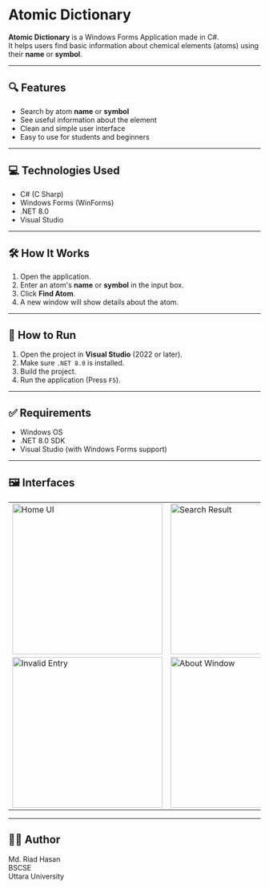 # Atomic Dictionary

**Atomic Dictionary** is a Windows Forms Application made in C#.  
It helps users find basic information about chemical elements (atoms) using their **name** or **symbol**.

---

## 🔍 Features

- Search by atom **name** or **symbol**  
- See useful information about the element  
- Clean and simple user interface  
- Easy to use for students and beginners

---

## 💻 Technologies Used

- C# (C Sharp)
- Windows Forms (WinForms)
- .NET 8.0
- Visual Studio

---

## 🛠 How It Works

1. Open the application.
2. Enter an atom's **name** or **symbol** in the input box.
3. Click **Find Atom**.
4. A new window will show details about the atom.

---

## 🚀 How to Run

1. Open the project in **Visual Studio** (2022 or later).
2. Make sure `.NET 8.0` is installed.
3. Build the project.
4. Run the application (Press `F5`).

---

## ✅ Requirements

- Windows OS
- .NET 8.0 SDK
- Visual Studio (with Windows Forms support)

---

## 🖼️ Interfaces

<table>
  <tr>
    <td><img src="u1" alt="Home UI" width="300"/></td>
    <td><img src="u2" alt="Search Result" width="300"/></td>
  </tr>
  <tr>
    <td><img src="au1" alt="Invalid Entry" width="300"/></td>
    <td><img src="au2" alt="About Window" width="300"/></td>
  </tr>
</table>

---

## 👨‍💻 Author

Md. Riad Hasan  
BSCSE    
Uttara University
